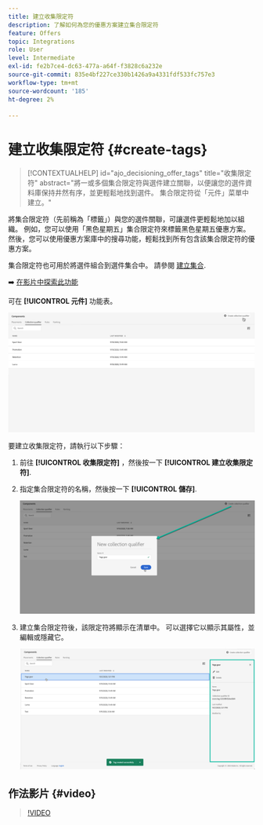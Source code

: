 ```yaml
---
title: 建立收集限定符
description: 了解如何為您的優惠方案建立集合限定符
feature: Offers
topic: Integrations
role: User
level: Intermediate
exl-id: fe2b7ce4-dc63-477a-a64f-f3828c6a232e
source-git-commit: 835e4bf227ce330b1426a9a4331fdf533fc757e3
workflow-type: tm+mt
source-wordcount: '185'
ht-degree: 2%

---
```


# 建立收集限定符 {#create-tags}

>[!CONTEXTUALHELP]
>id="ajo_decisioning_offer_tags"
>title="收集限定符"
>abstract="將一或多個集合限定符與選件建立關聯，以便讓您的選件資料庫保持井然有序，並更輕鬆地找到選件。 集合限定符從「元件」菜單中建立。"

將集合限定符（先前稱為「標籤」）與您的選件關聯，可讓選件更輕鬆地加以組織。 例如，您可以使用「黑色星期五」集合限定符來標籤黑色星期五優惠方案。 然後，您可以使用優惠方案庫中的搜尋功能，輕鬆找到所有包含該集合限定符的優惠方案。

集合限定符也可用於將選件組合到選件集合中。 請參閱 [建立集合](../offer-library/creating-collections.md).

➡️ [在影片中探索此功能](#video)

可在 **[!UICONTROL 元件]** 功能表。

![](../assets/tags_list.png)

要建立收集限定符，請執行以下步驟：

1. 前往 **[!UICONTROL 收集限定符]** ，然後按一下 **[!UICONTROL 建立收集限定符]**.

1. 指定集合限定符的名稱，然後按一下 **[!UICONTROL 儲存]**.

   ![](../assets/tags_create.png)

1. 建立集合限定符後，該限定符將顯示在清單中。 可以選擇它以顯示其屬性，並編輯或隱藏它。

   ![](../assets/tags_created.png)

## 作法影片 {#video}

>[!VIDEO](https://video.tv.adobe.com/v/329374?quality=12)
